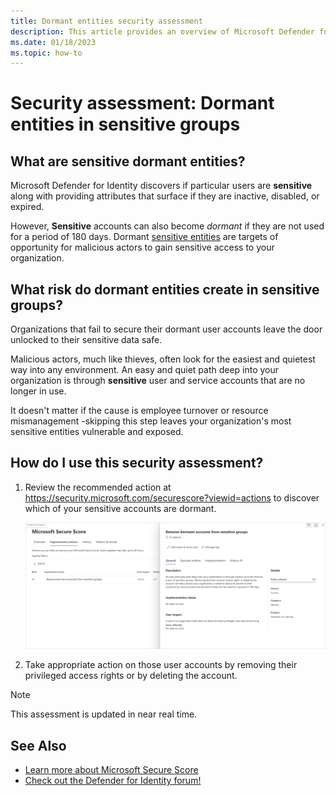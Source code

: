 ```yaml
---
title: Dormant entities security assessment
description: This article provides an overview of Microsoft Defender for Identity's dormant entities in sensitive groups identity security posture assessment report.
ms.date: 01/18/2023
ms.topic: how-to
---
```


# Security assessment: Dormant entities in sensitive groups

## What are sensitive dormant entities?

Microsoft Defender for Identity discovers if particular users are **sensitive** along with providing attributes that surface if they are inactive, disabled, or expired.

However, **Sensitive** accounts can also become *dormant* if they are not used for a period of 180 days. Dormant [sensitive entities](/defender-for-identity/entity-tags) are targets of opportunity for malicious actors to gain sensitive access to your organization.

## What risk do dormant entities create in sensitive groups?

Organizations that fail to secure their dormant user accounts leave the door unlocked to their sensitive data safe.

Malicious actors, much like thieves, often look for the easiest and quietest way into any environment. An easy and quiet path deep into your organization is through **sensitive** user and service accounts that are no longer in use.

It doesn't matter if the cause is employee turnover or resource mismanagement -skipping this step leaves your organization's most sensitive entities vulnerable and exposed.

## How do I use this security assessment?

1. Review the recommended action at <https://security.microsoft.com/securescore?viewid=actions> to discover which of your sensitive accounts are dormant.

    ![Remediate dormant entities ini sensitive groups.](media/cas-isp-dormant-entities-sensitive-groups-1.png)
1. Take appropriate action on those user accounts by removing their privileged access rights or by deleting the account.

> [!NOTE]
> This assessment is updated in near real time.

## See Also

- [Learn more about Microsoft Secure Score](/microsoft-365/security/defender/microsoft-secure-score)
- [Check out the Defender for Identity forum!](<https://aka.ms/MDIcommunity>)
